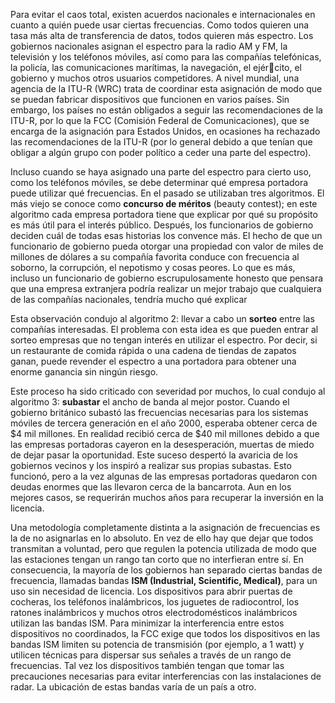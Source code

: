 Para evitar el caos total, existen acuerdos nacionales e internacionales en cuanto a quién puede usar ciertas frecuencias. Como todos quieren una tasa más alta de transferencia de datos, todos quieren más espectro. Los gobiernos nacionales asignan el espectro para la radio AM y FM, la televisión y los teléfonos móviles, así como para las compañías telefónicas, la policía, las comunicaciones marítimas, la navegación, el ejército, el gobierno y muchos otros usuarios competidores. A nivel mundial, una agencia de la ITU-R (WRC) trata de coordinar esta asignación de modo que se puedan fabricar dispositivos que funcionen en varios países. Sin embargo, los países no están obligados a seguir las recomendaciones de la ITU-R, por lo que la FCC (Comisión Federal de Comunicaciones), que se encarga de la asignación para Estados Unidos, en ocasiones ha rechazado las recomendaciones de la ITU-R (por lo general debido a que tenían que obligar a algún grupo con poder político a ceder una parte del espectro).

Incluso cuando se haya asignado una parte del espectro para cierto uso, como los teléfonos móviles, se debe determinar qué empresa portadora puede utilizar qué frecuencias. En el pasado se utilizaban tres algoritmos. El más viejo se conoce como **concurso de méritos** (beauty contest); en este algoritmo cada empresa portadora tiene que explicar por qué su propósito es más útil para el interés público. Después, los funcionarios de gobierno deciden cuál de todas esas historias los convence más. El hecho de que un funcionario de gobierno pueda otorgar una propiedad con valor de miles de millones de dólares a su compañía favorita conduce con frecuencia al soborno, la corrupción, el nepotismo y cosas peores. Lo que es más, incluso un funcionario de gobierno escrupulosamente honesto que pensara que una empresa extranjera podría realizar un mejor trabajo que cualquiera de las compañías nacionales, tendría mucho qué explicar

Esta observación condujo al algoritmo 2: llevar a cabo un **sorteo** entre las compañías interesadas. El problema con esta idea es que pueden entrar al sorteo empresas que no tengan interés en utilizar el espectro. Por decir, si un restaurante de comida rápida o una cadena de tiendas de zapatos ganan, puede revender el espectro a una portadora para obtener una enorme ganancia sin ningún riesgo.

Este proceso ha sido criticado con severidad por muchos, lo cual condujo al algoritmo 3: **subastar** el ancho de banda al mejor postor. Cuando el gobierno británico subastó las frecuencias necesarias para los sistemas móviles de tercera generación en el año 2000, esperaba obtener cerca de $4 mil millones. En realidad recibió cerca de $40 mil millones debido a que las empresas portadoras cayeron en la desesperación, muertas de miedo de dejar pasar la oportunidad. Este suceso despertó la avaricia de los gobiernos vecinos y los inspiró a realizar sus propias subastas. Esto funcionó, pero a la vez algunas de las empresas portadoras quedaron con deudas enormes que las llevaron cerca de la bancarrota. Aun en los mejores casos, se requerirán muchos años para recuperar la inversión en la licencia.

Una metodología completamente distinta a la asignación de frecuencias es la de no asignarlas en lo absoluto. En vez de ello hay que dejar que todos transmitan a voluntad, pero que regulen la potencia utilizada de modo que las estaciones tengan un rango tan corto que no interfieran entre sí. En consecuencia, la mayoría de los gobiernos han separado ciertas bandas de frecuencia, llamadas bandas **ISM (Industrial, Scientific, Medical)**, para un uso sin necesidad de licencia. Los dispositivos para abrir puertas de cocheras, los teléfonos inalámbricos, los juguetes de radiocontrol, los ratones inalámbricos y muchos otros electrodomésticos inalámbricos utilizan las bandas ISM. Para minimizar la interferencia entre estos dispositivos no coordinados, la FCC exige que todos los dispositivos en las bandas ISM limiten su potencia de transmisión (por ejemplo, a 1 watt) y utilicen técnicas para dispersar sus señales a través de un rango de frecuencias. Tal vez los dispositivos también tengan que tomar las precauciones necesarias para evitar interferencias con las instalaciones de radar. La ubicación de estas bandas varía de un país a otro.
